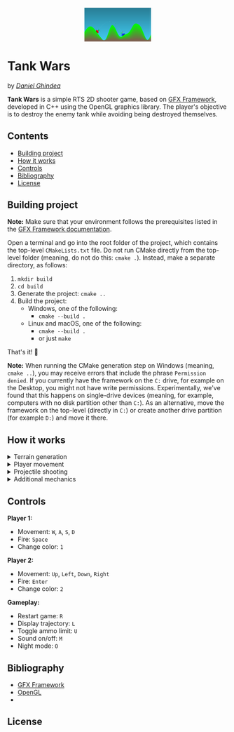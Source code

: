 <img style="display: block;
    margin-left: auto;
    margin-right: auto;
    width: 30%;"
    src="./docs/demo.png"
    alt="https://github.com/Ghindea/QR_code_beta">
</img>

# **Tank Wars**
by _[Daniel Ghindea](https://www.github.com/Ghindea)_

**Tank Wars** is a simple RTS 2D shooter game, based on [GFX Framework](docs/README.md), developed in C++ using the OpenGL graphics library. The player's objective is to destroy the enemy tank while avoiding being destroyed themselves.

## Contents
- [Building project](#building-project)
- [How it works](#how-it-works)
- [Controls](#controls)
- [Bibliography](#bibliography)
- [License](#license)

## Building project

**Note:** Make sure that your environment follows the prerequisites listed in the [GFX Framework documentation](docs/README.md/#white_check_mark-prerequisites).

Open a terminal and go into the root folder of the project, which contains the top-level `CMakeLists.txt` file.
Do not run CMake directly from the top-level folder (meaning, do not do this: `cmake .`). Instead, make a separate directory, as follows:

1.  `mkdir build`
2.  `cd build`
3.  Generate the project:
    `cmake ..`
4.  Build the project:
    -   Windows, one of the following:
        -   `cmake --build .`
    -   Linux and macOS, one of the following:
        -   `cmake --build .`
        -   or just `make`

That's it! :tada:

**Note:** When running the CMake generation step on Windows (meaning, `cmake ..`), you may receive errors that include the phrase `Permission denied`. If you currently have the framework on the `C:` drive, for example on the Desktop, you might not have write permissions. Experimentally, we've found that this happens on single-drive devices (meaning, for example, computers with no disk partition other than `C:`). As an alternative, move the framework on the top-level (directly in `C:`) or create another drive partition (for example `D:`) and move it there.



## How it works

<details> <summary> Terrain generation </summary>

The terrain is generated by creating a height map made out of points placed on a sinusoid function. 

```
    f(x) = a1 * sin(f1 * x) + a2 * sin(f2 * x) + a3 * sin(f3 * x)    
```
![](./docs/graph.png)

Afterward, the terrain is rendered by creating a [triangle strip](https://en.wikipedia.org/wiki/Triangle_strip) topology like in the following diagram:

![](./docs/triangleStrip.png)

To generate the gradient effect on the terrain, the top vertexes are colored with a light green color, while the bottom ones are colored with a brown color. The gradient is calculated by interpolating the colors between the top and bottom vertexes.

The only step left is to deform the terrain when a projectile hits it. This is done by moving the vertexes in the vicinity of the projectile's impact point. To assure a smooth shape, instead of deforming the terrain by a circle shape, another sinusoid function is used.

```
    d(x) = (cos(abs(Xp - x) / r * PI) + 1 ) / 2 * maxDeformation # deformation curve
    n(x) = f(x) - d(x) # new height
```

![](./docs/deformation.png)

</details>
<details> <summary> Player movement </summary>

To move the player there are 3 elements to be considered:
- the x coordinate which is updated by the player's input (`A`, `D`, `Left`, `Right`)
- the y coordinate which is calculated by the terrain height at the player's x coordinate:

![](./docs/interpolare.png)

- the angle of the tank which is calculated by the slope between points A and B:
```
    angle = atan2(By - Ay, Bx - Ax)
```
</details>
<details> <summary> Projectile shooting </summary>

Every time a player shoots a projectile, a new projectile object is created and introduced in a buffer of projectiles. By default, its limit is set to 5 projectiles,
but it can be increased by toggling the ammo limit.

The trajectory of the projectile always starts from the tip of the tank barrel. To update its position the following formulas are used:

```
    Position += Velocity * deltaTime
    Velocity.y -= gravity * deltaTime
```
This way the projectile will follow a parabolic trajectory. When the projectile hits the terrain, the terrain deformation is calculated and the projectile is destroyed.

To render the trajectory line a finite number of points are calculated by the same means and after that a line segment is rendered between each pair of consecutive points.

</details>
<details> <summary> Additional mechanics </summary>

- Camera shake when tank is hit:
    - The camera shake is achieved by moving the camera in a random direction for a short period of time.
- Animation when player dies:
    - The player's tank suffers a translation on a trajectory similar to that of a projectile and its angle and size are increased with every frame until it disappears from view.
</details>

## Controls
**Player 1:**
- Movement: `W`, `A`, `S`, `D`
- Fire: `Space`
- Change color: `1`

**Player 2:**
- Movement: `Up`, `Left`, `Down`, `Right`
- Fire: `Enter`
- Change color: `2`

**Gameplay:**
- Restart game: `R`
- Display trajectory: `L`
- Toggle ammo limit: `U`
- Sound on/off: `M`
- Night mode: `O`

## Bibliography

- [GFX Framework](docs/README.md)
- [OpenGL](https://www.opengl.org/)
- 

## License




   